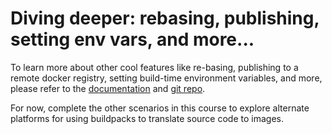 # Diving deeper: rebasing, publishing, setting env vars, and more...

To learn more about other cool features like re-basing, publishing to a remote docker registry, setting build-time environment variables, and more, please refer to the [documentation](https://buildpacks.io/docs/) and [git repo](https://github.com/buildpacks).

For now, complete the other scenarios in this course to explore alternate platforms for using buildpacks to translate source code to images. 


